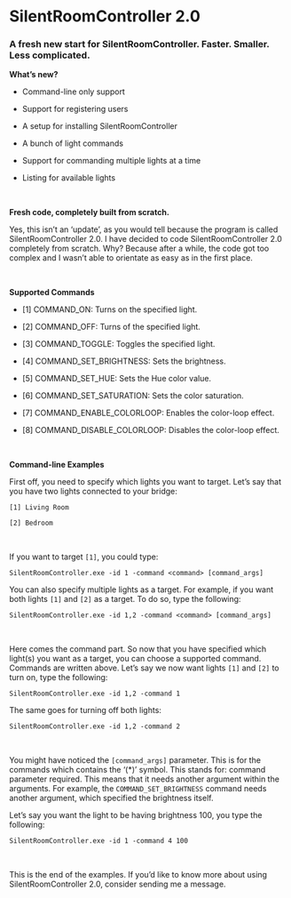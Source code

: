 SilentRoomController 2.0
========================

### A fresh new start for SilentRoomController. Faster. Smaller. Less complicated.

**What’s new?**

-   Command-line only support

-   Support for registering users

-   A setup for installing SilentRoomController

-   A bunch of light commands

-   Support for commanding multiple lights at a time

-   Listing for available lights

 

**Fresh code, completely built from scratch.**

Yes, this isn’t an ‘update’, as you would tell because the program is called
SilentRoomController 2.0. I have decided to code SilentRoomController 2.0
completely from scratch. Why? Because after a while, the code got too complex
and I wasn’t able to orientate as easy as in the first place.

 

**Supported Commands**

-   [1] COMMAND_ON: Turns on the specified light.

-   [2] COMMAND_OFF: Turns of the specified light.

-   [3] COMMAND_TOGGLE: Toggles the specified light.

-   [4] COMMAND_SET_BRIGHTNESS: Sets the brightness.

-   [5] COMMAND_SET_HUE: Sets the Hue color value.

-   [6] COMMAND_SET_SATURATION: Sets the color saturation.

-   [7] COMMAND_ENABLE_COLORLOOP: Enables the color-loop effect.

-   [8] COMMAND_DISABLE_COLORLOOP: Disables the color-loop effect.

 

**Command-line Examples**

First off, you need to specify which lights you want to target. Let’s say that
you have two lights connected to your bridge:

`[1] Living Room`

`[2] Bedroom`

 

If you want to target `[1]`, you could type:

`SilentRoomController.exe -id 1 -command <command> [command_args]`

You can also specify multiple lights as a target. For example, if you want both
lights `[1]` and `[2]` as a target. To do so, type the following:

`SilentRoomController.exe -id 1,2 -command <command> [command_args]`

 

Here comes the command part. So now that you have specified which light(s) you
want as a target, you can choose a supported command. Commands are written
above. Let’s say we now want lights `[1]` and `[2]` to turn on, type the
following:

`SilentRoomController.exe -id 1,2 -command 1`

The same goes for turning off both lights:

`SilentRoomController.exe -id 1,2 -command 2`

 

You might have noticed the `[command_args]` parameter. This is for the commands
which contains the ‘(\*)’ symbol. This stands for: command parameter required.
This means that it needs another argument within the arguments. For example, the
`COMMAND_SET_BRIGHTNESS` command needs another argument, which specified the
brightness itself.

Let’s say you want the light to be having brightness 100, you type the
following:

`SilentRoomController.exe -id 1 -command 4 100`

 

This is the end of the examples. If you’d like to know more about using
SilentRoomController 2.0, consider sending me a message.
